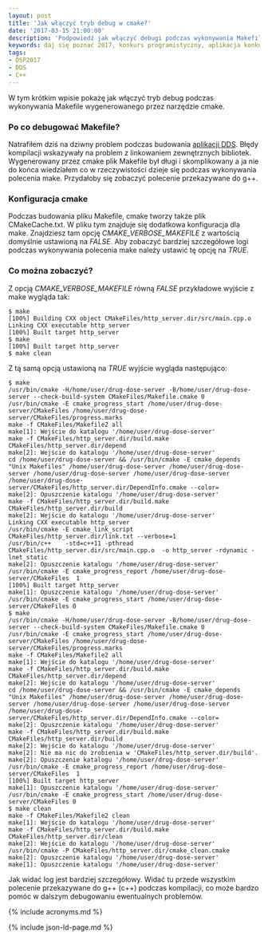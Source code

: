 ```yaml
---
layout: post
title: 'Jak włączyć tryb debug w cmake?'
date: '2017-03-15 21:00:00'
description: 'Podpowiedź jak włączyć debugi podczas wykonywania Makefile wygenerowanego w cmake'
keywords: daj się poznać 2017, konkurs programistyczny, aplikacja konkursowa, drug dose framework, aplikacja mobilna, pas pediatryczny, dawkowanie leków, framework pistache, rest, cmake, debug
tags:
- DSP2017
- DDS
- C++
---
```


W tym krótkim wpisie pokażę jak włączyć tryb debug podczas wykonywania Makefile
wygenerowanego przez narzędzie cmake.

### Po co debugować Makefile?

Natrafiłem dziś na dziwny problem podczas budowania [aplikacji DDS][1]. Błędy kompilacji
wskazywały na problem z linkowaniem zewnętrznych bibliotek. Wygenerowany przez
cmake plik Makefile był długi i skomplikowany a ja nie do końca wiedziałem co
w rzeczywistości dzieje się podczas wykonywania polecenia make. Przydałoby się
zobaczyć polecenie przekazywane do g++.

### Konfiguracja cmake

Podczas budowania pliku Makefile, cmake tworzy także plik CMakeCache.txt. W pliku
tym znajduje się dodatkowa konfiguracja dla make. Znajdziesz tam opcję 
*CMAKE_VERBOSE_MAKEFILE* z wartością domyślnie ustawioną na *FALSE*. Aby zobaczyć 
bardziej szczegółowe logi podczas wykonywania polecenia make należy ustawić tę
opcję na *TRUE*.

### Co można zobaczyć?

Z opcją *CMAKE_VERBOSE_MAKEFILE* równą *FALSE* przykładowe wyjście z make wygląda tak:

```
$ make
[100%] Building CXX object CMakeFiles/http_server.dir/src/main.cpp.o
Linking CXX executable http_server
[100%] Built target http_server
$ make
[100%] Built target http_server
$ make clean
```

Z tą samą opcją ustawioną na *TRUE* wyjście wygląda następująco:

```
$ make
/usr/bin/cmake -H/home/user/drug-dose-server -B/home/user/drug-dose-server --check-build-system CMakeFiles/Makefile.cmake 0
/usr/bin/cmake -E cmake_progress_start /home/user/drug-dose-server/CMakeFiles /home/user/drug-dose-server/CMakeFiles/progress.marks
make -f CMakeFiles/Makefile2 all
make[1]: Wejście do katalogu '/home/user/drug-dose-server'
make -f CMakeFiles/http_server.dir/build.make CMakeFiles/http_server.dir/depend
make[2]: Wejście do katalogu '/home/user/drug-dose-server'
cd /home/user/drug-dose-server && /usr/bin/cmake -E cmake_depends "Unix Makefiles" /home/user/drug-dose-server /home/user/drug-dose-server /home/user/drug-dose-server /home/user/drug-dose-server /home/user/drug-dose-server/CMakeFiles/http_server.dir/DependInfo.cmake --color=
make[2]: Opuszczenie katalogu '/home/user/drug-dose-server'
make -f CMakeFiles/http_server.dir/build.make CMakeFiles/http_server.dir/build
make[2]: Wejście do katalogu '/home/user/drug-dose-server'
Linking CXX executable http_server
/usr/bin/cmake -E cmake_link_script CMakeFiles/http_server.dir/link.txt --verbose=1
/usr/bin/c++    -std=c++11 -pthread    CMakeFiles/http_server.dir/src/main.cpp.o  -o http_server -rdynamic -lnet_static 
make[2]: Opuszczenie katalogu '/home/user/drug-dose-server'
/usr/bin/cmake -E cmake_progress_report /home/user/drug-dose-server/CMakeFiles  1
[100%] Built target http_server
make[1]: Opuszczenie katalogu '/home/user/drug-dose-server'
/usr/bin/cmake -E cmake_progress_start /home/user/drug-dose-server/CMakeFiles 0
$ make
/usr/bin/cmake -H/home/user/drug-dose-server -B/home/user/drug-dose-server --check-build-system CMakeFiles/Makefile.cmake 0
/usr/bin/cmake -E cmake_progress_start /home/user/drug-dose-server/CMakeFiles /home/user/drug-dose-server/CMakeFiles/progress.marks
make -f CMakeFiles/Makefile2 all
make[1]: Wejście do katalogu '/home/user/drug-dose-server'
make -f CMakeFiles/http_server.dir/build.make CMakeFiles/http_server.dir/depend
make[2]: Wejście do katalogu '/home/user/drug-dose-server'
cd /home/user/drug-dose-server && /usr/bin/cmake -E cmake_depends "Unix Makefiles" /home/user/drug-dose-server /home/user/drug-dose-server /home/user/drug-dose-server /home/user/drug-dose-server /home/user/drug-dose-server/CMakeFiles/http_server.dir/DependInfo.cmake --color=
make[2]: Opuszczenie katalogu '/home/user/drug-dose-server'
make -f CMakeFiles/http_server.dir/build.make CMakeFiles/http_server.dir/build
make[2]: Wejście do katalogu '/home/user/drug-dose-server'
make[2]: Nie ma nic do zrobienia w 'CMakeFiles/http_server.dir/build'.
make[2]: Opuszczenie katalogu '/home/user/drug-dose-server'
/usr/bin/cmake -E cmake_progress_report /home/user/drug-dose-server/CMakeFiles  1
[100%] Built target http_server
make[1]: Opuszczenie katalogu '/home/user/drug-dose-server'
/usr/bin/cmake -E cmake_progress_start /home/user/drug-dose-server/CMakeFiles 0
$ make clean
make -f CMakeFiles/Makefile2 clean
make[1]: Wejście do katalogu '/home/user/drug-dose-server'
make -f CMakeFiles/http_server.dir/build.make CMakeFiles/http_server.dir/clean
make[2]: Wejście do katalogu '/home/user/drug-dose-server'
/usr/bin/cmake -P CMakeFiles/http_server.dir/cmake_clean.cmake
make[2]: Opuszczenie katalogu '/home/user/drug-dose-server'
make[1]: Opuszczenie katalogu '/home/user/drug-dose-server'
```

Jak widać log jest bardziej szczegółowy. Widać tu przede wszystkim polecenie
przekazywane do g++ (c++) podczas kompilacji, co może bardzo pomóc w dalszym
debugowaniu ewentualnych problemów.



[1]: http://lion.net.pl/2017/03/01/powtorka-z-rozrywki.html
{% include acronyms.md %}

{% include json-ld-page.md %}
